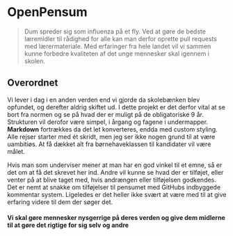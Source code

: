 # OpenPensum
> Dum spreder sig som influenza på et fly. Ved at gøre de bedste læremidler til rådighed for alle
> kan man derfor oprette pull requests med lærermateriale. Med erfaringer fra hele landet vil vi sammen
> kunne forbedre kvaliteten af det unge mennesker skal igennem i skolen.

## Overordnet
Vi lever i dag i en anden verden end vi gjorde da skolebænken blev opfundet, og derefter aldrig skiftet ud.
I dette projekt er det derfor vital at se bort fra normen og se på hvad der er muligt på de obligatoriske 9 år.
Strukturen vil derofor være simpel, i årgang og fagene i undermapper.
**Markdown** fortrækkes da det let konverteres, endda med custom styling. Alle rejser starter med ét skridt,
men jeg ser ikke nogen grund til at være uambitiøs. At få dækket alt fra børnehaveklassen til kandidater vil være målet.

Hvis man som underviser mener at man har en god vinkel til et emne, så er det om at få det skrevet her ind.
Andre vil kunne se hvad der er tilføjet, eller venter på at blive taget med, hvis andrængen eller tilføjelsen godkendes.
Det er nemt at snakke om tilføjelser til pensumet med GitHubs indbyggede kommentar system. Ligeledes er det heller
ikke svært at være med til at give erfaring videre til dem der søger det.

#### Vi skal gøre mennesker nysgerrige på deres verden og give dem midlerne til at gøre det rigtige for sig selv og andre
